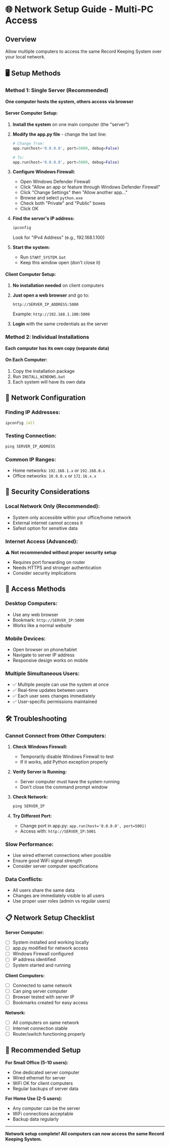 # 🌐 Network Setup Guide - Multi-PC Access

## Overview
Allow multiple computers to access the same Record Keeping System over your local network.

## 🖥️ Setup Methods

### Method 1: Single Server (Recommended)
**One computer hosts the system, others access via browser**

#### Server Computer Setup:
1. **Install the system** on one main computer (the "server")
2. **Modify the app.py file** - change the last line:
   ```python
   # Change from:
   app.run(host='0.0.0.0', port=5000, debug=False)
   
   # To:
   app.run(host='0.0.0.0', port=5000, debug=False)
   ```

3. **Configure Windows Firewall:**
   - Open Windows Defender Firewall
   - Click "Allow an app or feature through Windows Defender Firewall"
   - Click "Change Settings" then "Allow another app..."
   - Browse and select `python.exe`
   - Check both "Private" and "Public" boxes
   - Click OK

4. **Find the server's IP address:**
   ```cmd
   ipconfig
   ```
   Look for "IPv4 Address" (e.g., 192.168.1.100)

5. **Start the system:**
   - Run `START_SYSTEM.bat`
   - Keep this window open (don't close it)

#### Client Computer Setup:
1. **No installation needed** on client computers
2. **Just open a web browser** and go to:
   ```
   http://SERVER_IP_ADDRESS:5000
   ```
   Example: `http://192.168.1.100:5000`

3. **Login** with the same credentials as the server

### Method 2: Individual Installations
**Each computer has its own copy (separate data)**

#### On Each Computer:
1. Copy the installation package
2. Run `INSTALL_WINDOWS.bat`
3. Each system will have its own data

## 🔧 Network Configuration

### Finding IP Addresses:
```cmd
ipconfig /all
```

### Testing Connection:
```cmd
ping SERVER_IP_ADDRESS
```

### Common IP Ranges:
- Home networks: `192.168.1.x` or `192.168.0.x`
- Office networks: `10.0.0.x` or `172.16.x.x`

## 🔐 Security Considerations

### Local Network Only (Recommended):
- System only accessible within your office/home network
- External internet cannot access it
- Safest option for sensitive data

### Internet Access (Advanced):
⚠️ **Not recommended without proper security setup**
- Requires port forwarding on router
- Needs HTTPS and stronger authentication
- Consider security implications

## 📱 Access Methods

### Desktop Computers:
- Use any web browser
- Bookmark: `http://SERVER_IP:5000`
- Works like a normal website

### Mobile Devices:
- Open browser on phone/tablet
- Navigate to server IP address
- Responsive design works on mobile

### Multiple Simultaneous Users:
- ✅ Multiple people can use the system at once
- ✅ Real-time updates between users
- ✅ Each user sees changes immediately
- ✅ User-specific permissions maintained

## 🛠️ Troubleshooting

### Cannot Connect from Other Computers:

1. **Check Windows Firewall:**
   - Temporarily disable Windows Firewall to test
   - If it works, add Python exception properly

2. **Verify Server is Running:**
   - Server computer must have the system running
   - Don't close the command prompt window

3. **Check Network:**
   ```cmd
   ping SERVER_IP
   ```

4. **Try Different Port:**
   - Change port in app.py: `app.run(host='0.0.0.0', port=5001)`
   - Access with: `http://SERVER_IP:5001`

### Slow Performance:
- Use wired ethernet connections when possible
- Ensure good WiFi signal strength
- Consider server computer specifications

### Data Conflicts:
- All users share the same data
- Changes are immediately visible to all users
- Use proper user roles (admin vs regular users)

## 📋 Network Setup Checklist

**Server Computer:**
- [ ] System installed and working locally
- [ ] app.py modified for network access
- [ ] Windows Firewall configured
- [ ] IP address identified
- [ ] System started and running

**Client Computers:**
- [ ] Connected to same network
- [ ] Can ping server computer
- [ ] Browser tested with server IP
- [ ] Bookmarks created for easy access

**Network:**
- [ ] All computers on same network
- [ ] Internet connection stable
- [ ] Router/switch functioning properly

## 🎯 Recommended Setup

**For Small Office (5-10 users):**
- One dedicated server computer
- Wired ethernet for server
- WiFi OK for client computers
- Regular backups of server data

**For Home Use (2-5 users):**
- Any computer can be the server
- WiFi connections acceptable
- Backup data regularly

---

**Network setup complete! All computers can now access the same Record Keeping System.**
